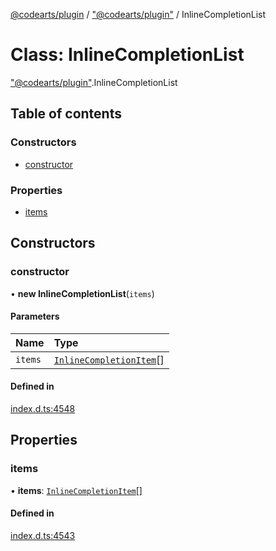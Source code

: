 [@codearts/plugin](../README.md) / ["@codearts/plugin"](../modules/_codearts_plugin_.md) / InlineCompletionList

# Class: InlineCompletionList

["@codearts/plugin"](../modules/_codearts_plugin_.md).InlineCompletionList

## Table of contents

### Constructors

- [constructor](codearts_plugin_.InlineCompletionList.md#constructor)

### Properties

- [items](codearts_plugin_.InlineCompletionList.md#items)

## Constructors

### constructor

• **new InlineCompletionList**(`items`)

#### Parameters

| Name | Type |
| :------ | :------ |
| `items` | [`InlineCompletionItem`](codearts_plugin_.InlineCompletionItem.md)[] |

#### Defined in

[index.d.ts:4548](https://github.com/huaweicloud/cloudide-plugin-api/blob/b58031b/index.d.ts#L4548)

## Properties

### items

• **items**: [`InlineCompletionItem`](codearts_plugin_.InlineCompletionItem.md)[]

#### Defined in

[index.d.ts:4543](https://github.com/huaweicloud/cloudide-plugin-api/blob/b58031b/index.d.ts#L4543)
